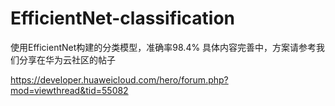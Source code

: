 # EfficientNet-classification
使用EfficientNet构建的分类模型，准确率98.4%
具体内容完善中，方案请参考我们分享在华为云社区的帖子

https://developer.huaweicloud.com/hero/forum.php?mod=viewthread&tid=55082
